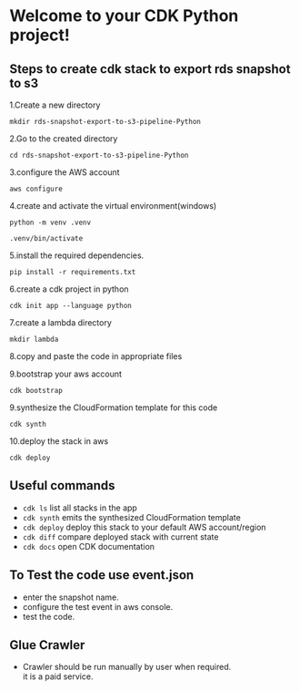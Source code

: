 
# Welcome to your CDK Python project!

## Steps to create cdk stack to export rds snapshot to s3

1.Create a new directory  

```
mkdir rds-snapshot-export-to-s3-pipeline-Python
```
    
2.Go to the created directory  

```
cd rds-snapshot-export-to-s3-pipeline-Python
```

3.configure the AWS account  

```
aws configure
```

4.create and activate the virtual environment(windows)  

```
python -m venv .venv
```  
```
.venv/bin/activate
```

5.install the required dependencies.

```
pip install -r requirements.txt
```

6.create a cdk project in python  

```
cdk init app --language python
```

7.create a lambda directory  

```
mkdir lambda
```

8.copy and paste the code in appropriate files  

9.bootstrap your aws account  

```
cdk bootstrap
```

9.synthesize the CloudFormation template for this code  

```
cdk synth
```

10.deploy the stack in aws  

 ```
 cdk deploy
 ```


## Useful commands

 * `cdk ls`          list all stacks in the app
 * `cdk synth`       emits the synthesized CloudFormation template
 * `cdk deploy`      deploy this stack to your default AWS account/region
 * `cdk diff`        compare deployed stack with current state
 * `cdk docs`        open CDK documentation


## To Test the code use event.json
 
 * enter the snapshot name.
 * configure the test event in aws console.
 * test the code.


## Glue Crawler 

 * Crawler should be run manually by user when required.  
 it is a paid service.
